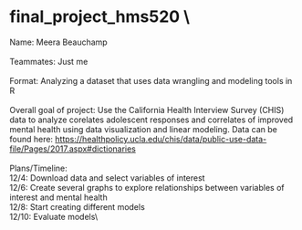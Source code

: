 # final_project_hms520 \
Name: Meera Beauchamp \
\
Teammates: Just me \
\
Format: Analyzing a dataset that uses data wrangling and modeling tools in R \
\
Overall goal of project: Use the California Health Interview Survey (CHIS) data to analyze corelates adolescent responses and correlates of improved mental health using data visualization and linear modeling.
Data can be found here: https://healthpolicy.ucla.edu/chis/data/public-use-data-file/Pages/2017.aspx#dictionaries \
\
Plans/Timeline:\
    12/4: Download data and select variables of interest\
    12/6: Create several graphs to explore relationships between variables of interest and mental health\
    12/8: Start creating different models\
    12/10: Evaluate models\